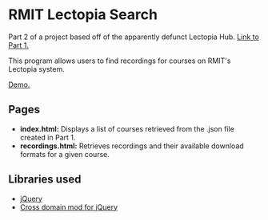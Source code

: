 # RMIT Lectopia Search

Part 2 of a project based off of the apparently defunct Lectopia Hub. [Link to Part 1.](https://github.com/PakkuDon/RMITLectopiaReader)

This program allows users to find recordings for courses on RMIT's Lectopia system. 

[Demo.](http://pakkudon.github.io/RMITLectopiaSearch/)

## Pages

- **index.html:** Displays a list of courses retrieved from the .json file created in Part 1. 
- **recordings.html:** Retrieves recordings and their available download formats for a given course.

## Libraries used


- [jQuery](https://jquery.com/)
- [Cross domain mod for jQuery](https://github.com/padolsey-archive/jquery.fn/tree/master/cross-domain-ajax)
